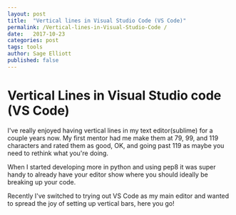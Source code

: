 ```yaml
---
layout: post
title:  "Vertical lines in Visual Studio Code (VS Code)"
permalink: /Vertical-lines-in-Visual-Studio-Code /
date:   2017-10-23
categories: post
tags: tools
author: Sage Elliott
published: false
---
```


# Vertical Lines in Visual Studio code (VS Code)

I've really enjoyed having vertical lines in my text editor(sublime) for a couple years now. My first mentor had me make them at 79, 99, and 119 characters and rated them as good, OK, and going past 119 as maybe you need to rethink what you're doing.

When I started developing more in python and using pep8 it was super handy to already have your editor show where you should ideally be breaking up your code.

Recently I've switched to trying out VS Code as my main editor and wanted to spread the joy of setting up vertical bars, here you go!
